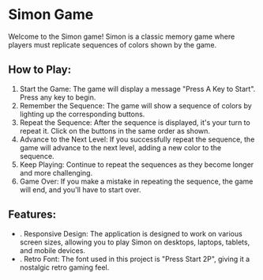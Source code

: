 # Simon Game

Welcome to the Simon game! Simon is a classic memory game where players must replicate sequences of colors shown by the game.

## How to Play:

1. Start the Game: The game will display a message "Press A Key to Start". Press any key to begin.
2. Remember the Sequence: The game will show a sequence of colors by lighting up the corresponding buttons.
3. Repeat the Sequence: After the sequence is displayed, it's your turn to repeat it. Click on the buttons in the same order as shown.
4. Advance to the Next Level: If you successfully repeat the sequence, the game will advance to the next level, adding a new color to the sequence.
4. Keep Playing: Continue to repeat the sequences as they become longer and more challenging.
6. Game Over: If you make a mistake in repeating the sequence, the game will end, and you'll have to start over.

## Features:

- . Responsive Design: The application is designed to work on various screen sizes, allowing you to play Simon on desktops, laptops, tablets, and mobile devices.
- . Retro Font: The font used in this project is "Press Start 2P", giving it a nostalgic retro gaming feel.
